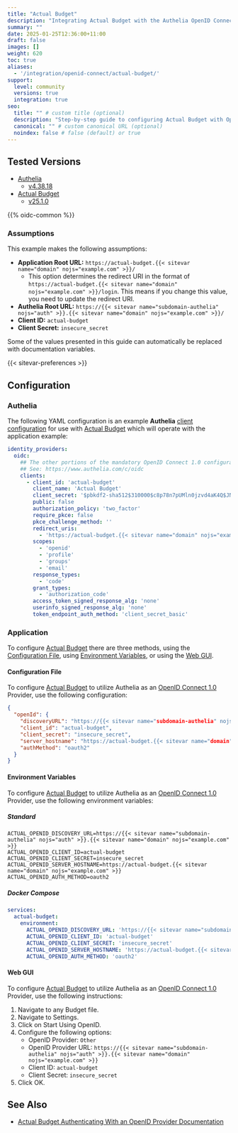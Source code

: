 ```yaml
---
title: "Actual Budget"
description: "Integrating Actual Budget with the Authelia OpenID Connect 1.0 Provider."
summary: ""
date: 2025-01-25T12:36:00+11:00
draft: false
images: []
weight: 620
toc: true
aliases:
  - '/integration/openid-connect/actual-budget/'
support:
  level: community
  versions: true
  integration: true
seo:
  title: "" # custom title (optional)
  description: "Step-by-step guide to configuring Actual Budget with OpenID Connect 1.0 for secure SSO. Enhance your login flow using Authelia’s modern identity management."
  canonical: "" # custom canonical URL (optional)
  noindex: false # false (default) or true
---
```


## Tested Versions

- [Authelia]
  - [v4.38.18](https://github.com/authelia/authelia/releases/tag/v4.38.18)
- [Actual Budget]
  - [v25.1.0](https://github.com/actualbudget/actual/releases/tag/v25.1.0)

{{% oidc-common %}}

### Assumptions

This example makes the following assumptions:

- __Application Root URL:__ `https://actual-budget.{{< sitevar name="domain" nojs="example.com" >}}/`
  - This option determines the redirect URI in the format of
        `https://actual-budget.{{< sitevar name="domain" nojs="example.com" >}}/login`.
        This means if you change this value, you need to update the redirect URI.
- __Authelia Root URL:__ `https://{{< sitevar name="subdomain-authelia" nojs="auth" >}}.{{< sitevar name="domain" nojs="example.com" >}}/`
- __Client ID:__ `actual-budget`
- __Client Secret:__ `insecure_secret`

Some of the values presented in this guide can automatically be replaced with documentation variables.

{{< sitevar-preferences >}}

## Configuration

### Authelia

The following YAML configuration is an example __Authelia__ [client configuration] for use with [Actual Budget] which
will operate with the application example:

```yaml {title="configuration.yml"}
identity_providers:
  oidc:
    ## The other portions of the mandatory OpenID Connect 1.0 configuration go here.
    ## See: https://www.authelia.com/c/oidc
    clients:
      - client_id: 'actual-budget'
        client_name: 'Actual Budget'
        client_secret: '$pbkdf2-sha512$310000$c8p78n7pUMln0jzvd4aK4Q$JNRBzwAo0ek5qKn50cFzzvE9RXV88h1wJn5KGiHrD0YKtZaR/nCb2CJPOsKaPK0hjf.9yHxzQGZziziccp6Yng'  # The digest of 'insecure_secret'.
        public: false
        authorization_policy: 'two_factor'
        require_pkce: false
        pkce_challenge_method: ''
        redirect_uris:
          - 'https://actual-budget.{{< sitevar name="domain" nojs="example.com" >}}/openid/callback'
        scopes:
          - 'openid'
          - 'profile'
          - 'groups'
          - 'email'
        response_types:
          - 'code'
        grant_types:
          - 'authorization_code'
        access_token_signed_response_alg: 'none'
        userinfo_signed_response_alg: 'none'
        token_endpoint_auth_method: 'client_secret_basic'
```

### Application

To configure [Actual Budget] there are three methods, using the [Configuration File](#configuration-file), using
[Environment Variables](#environment-variables), or using the [Web GUI](#web-gui).

#### Configuration File

To configure [Actual Budget] to utilize Authelia as an [OpenID Connect 1.0] Provider, use the following configuration:

```json
{
  "openId": {
    "discoveryURL": "https://{{< sitevar name="subdomain-authelia" nojs="auth" >}}.{{< sitevar name="domain" nojs="example.com" >}}",
    "client_id": "actual-budget",
    "client_secret": "insecure_secret",
    "server_hostname": "https://actual-budget.{{< sitevar name="domain" nojs="example.com" >}}",
    "authMethod": "oauth2"
  }
}
```

#### Environment Variables

To configure [Actual Budget] to utilize Authelia as an [OpenID Connect 1.0] Provider, use the following environment
variables:

##### Standard

```shell {title=".env"}
ACTUAL_OPENID_DISCOVERY_URL=https://{{< sitevar name="subdomain-authelia" nojs="auth" >}}.{{< sitevar name="domain" nojs="example.com" >}}
ACTUAL_OPENID_CLIENT_ID=actual-budget
ACTUAL_OPENID_CLIENT_SECRET=insecure_secret
ACTUAL_OPENID_SERVER_HOSTNAME=https://actual-budget.{{< sitevar name="domain" nojs="example.com" >}}
ACTUAL_OPENID_AUTH_METHOD=oauth2
```

##### Docker Compose

```yaml {title="compose.yml"}
services:
  actual-budget:
    environment:
      ACTUAL_OPENID_DISCOVERY_URL: 'https://{{< sitevar name="subdomain-authelia" nojs="auth" >}}.{{< sitevar name="domain" nojs="example.com" >}}/.well-known/openid-configuration'
      ACTUAL_OPENID_CLIENT_ID: 'actual-budget'
      ACTUAL_OPENID_CLIENT_SECRET: 'insecure_secret'
      ACTUAL_OPENID_SERVER_HOSTNAME: 'https://actual-budget.{{< sitevar name="domain" nojs="example.com" >}}'
      ACTUAL_OPENID_AUTH_METHOD: 'oauth2'
```

#### Web GUI

To configure [Actual Budget] to utilize Authelia as an [OpenID Connect 1.0] Provider, use the following instructions:

1. Navigate to any Budget file.
2. Navigate to Settings.
3. Click on Start Using OpenID.
4. Configure the following options:
   - OpenID Provider: `Other`
   - OpenID Provider URL: `https://{{< sitevar name="subdomain-authelia" nojs="auth" >}}.{{< sitevar name="domain" nojs="example.com" >}}`
   - Client ID: `actual-budget`
   - Client Secret: `insecure_secret`
5. Click OK.

## See Also

- [Actual Budget Authenticating With an OpenID Provider Documentation](https://actualbudget.org/docs/config/oauth-auth)

[Authelia]: https://www.authelia.com
[Actual Budget]: https://actualbudget.org/
[OpenID Connect 1.0]: ../../openid-connect/introduction.md
[client configuration]: ../../../configuration/identity-providers/openid-connect/clients.md
